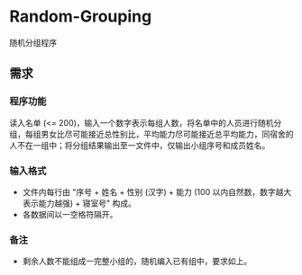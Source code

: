 # Random-Grouping
随机分组程序

## 需求
### 程序功能
读入名单 (<= 200)，输入一个数字表示每组人数，将名单中的人员进行随机分组，每组男女比尽可能接近总性别比，平均能力尽可能接近总平均能力，同宿舍的人不在一组中；将分组结果输出至一文件中，仅输出小组序号和成员姓名。

### 输入格式
* 文件内每行由 "序号 + 姓名 + 性别 (汉字) + 能力 (100 以内自然数，数字越大表示能力越强) + 寝室号" 构成。
* 各数据间以一空格符隔开。

### 备注
* 剩余人数不能组成一完整小组的，随机编入已有组中，要求如上。

